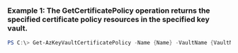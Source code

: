 
### Example 1: The GetCertificatePolicy operation returns the specified certificate policy resources in the specified key vault.
```powershell
PS C:\> Get-AzKeyVaultCertificatePolicy -Name {Name} -VaultName {VaultName}


